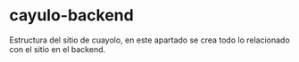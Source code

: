 cayulo-backend
==============

Estructura del sitio de cuayolo, en este apartado se crea todo lo relacionado con el sitio en el backend.
